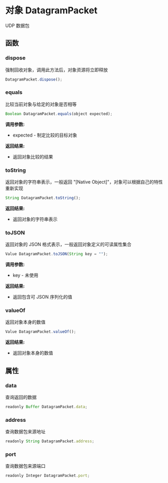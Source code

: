# 对象 DatagramPacket
UDP 数据包

## 函数
        
### dispose
强制回收对象，调用此方法后，对象资源将立即释放
```JavaScript
DatagramPacket.dispose();
```

### equals
比较当前对象与给定的对象是否相等
```JavaScript
Boolean DatagramPacket.equals(object expected);
```

**调用参数:**
* expected - 制定比较的目标对象

**返回结果:**
* 返回对象比较的结果

### toString
返回对象的字符串表示，一般返回 &#34;[Native Object]&#34;，对象可以根据自己的特性重新实现
```JavaScript
String DatagramPacket.toString();
```

**返回结果:**
* 返回对象的字符串表示

### toJSON
返回对象的 JSON 格式表示，一般返回对象定义的可读属性集合
```JavaScript
Value DatagramPacket.toJSON(String key = "");
```

**调用参数:**
* key - 未使用

**返回结果:**
* 返回包含可 JSON 序列化的值

### valueOf
返回对象本身的数值
```JavaScript
Value DatagramPacket.valueOf();
```

**返回结果:**
* 返回对象本身的数值

## 属性
        
### data
查询返回的数据
```JavaScript
readonly Buffer DatagramPacket.data;
```

### address
查询数据包来源地址
```JavaScript
readonly String DatagramPacket.address;
```

### port
查询数据包来源端口
```JavaScript
readonly Integer DatagramPacket.port;
```

